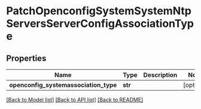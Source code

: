 # PatchOpenconfigSystemSystemNtpServersServerConfigAssociationType

## Properties
Name | Type | Description | Notes
------------ | ------------- | ------------- | -------------
**openconfig_systemassociation_type** | **str** |  | [optional] 

[[Back to Model list]](../README.md#documentation-for-models) [[Back to API list]](../README.md#documentation-for-api-endpoints) [[Back to README]](../README.md)


